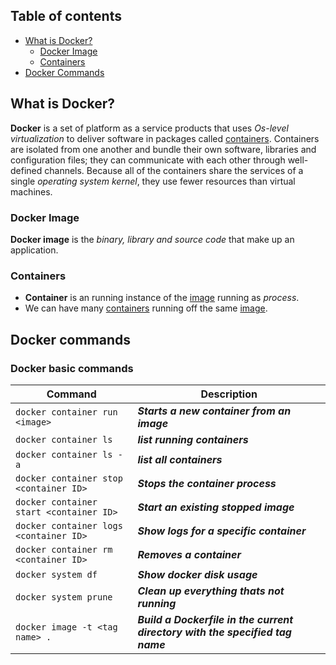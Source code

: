 ## Table of contents

- [What is Docker?](#What-is-Docker?)
  - [Docker Image](#Docker-Image)
  - [Containers](#Containers)
- [Docker Commands](#Docker-Commands)

## What is Docker?

**Docker** is a set of platform as a service products that uses *Os-level virtualization* to deliver software in packages called [containers](#containers). Containers are isolated from one another and bundle their own software, libraries and configuration files; they can communicate with each other through well-defined channels. Because all of the containers share the services of a single *operating system kernel*, they use fewer resources than virtual machines.

### Docker Image

**Docker image** is the *binary, library and source code* that make up an application. 

### Containers

- **Container** is an running instance of the [image](#Docker-Image) running as *process*.
- We can have many [containers](#Containers) running off the same [image](#Docker-Image).

## Docker commands

### Docker basic commands


| Command                                 | Description                                                                   |
| ---                                     | ---                                                                           |
| `docker container run <image>`          | ***Starts a new container from an image***                                    |
| `docker container ls`                   | ***list running containers***                                                 |
| `docker container ls -a`                | ***list all containers***                                                     |
| `docker container stop <container ID>`  | ***Stops the container process***                                             |
| `docker container start <container ID>` | ***Start an existing stopped image***                                         |
| `docker container logs <container ID>`  | ***Show logs for a specific container***                                      |
| `docker container rm <container ID>`    | ***Removes a container***                                                     |
| `docker system df`                      | ***Show docker disk usage***                                                  |
| `docker system prune`                   | ***Clean up everything thats not running***                                   |
| `docker image -t <tag name> .`          | ***Build a Dockerfile in the current directory with the specified tag name*** |